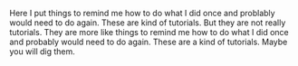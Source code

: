 Here I put things to remind me how to do what I did once and problably would need to do again.
These are kind of tutorials.
But they are not really tutorials.
They are more like things to remind me how to do what I did once and probably would need to do again.
These are a kind of tutorials.
Maybe you will dig them.

